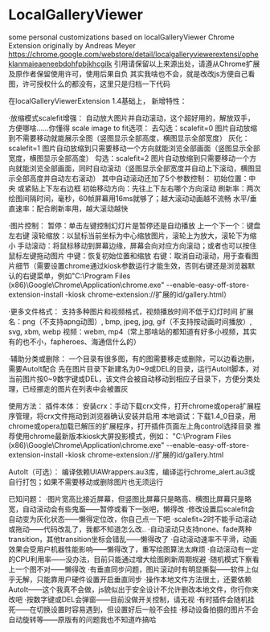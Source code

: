 # LocalGalleryViewer
some personal customizations based on localGalleryViewer Chrome Extension originally by Andreas Meyer
https://chrome.google.com/webstore/detail/localgalleryviewerextensi/opheklanmaieaeneebdohfpbjkhcgilk
引用请保留以上来源出处，请遵从Chrome扩展及原作者保留使用许可，使用后果自负
其实我啥也不会，就是改改js方便自己看图，许可授权什么的都没有，这里只是归档一下代码

在localGalleryViewerExtension 1.4基础上，
新增特性：

·放缩模式scalefit增强：
自动放大图片并自动滚动，这个超好用的，解放双手，方便哪啥……你懂得
scale image to fit选项：
去勾选：scalefit=0 图片自动放缩到不需要移动就能展示全图（竖图显示全部高度，横图显示全部宽度）
灰化：scalefit=1 图片自动放缩到只需要移动一个方向就能浏览全部画面（竖图显示全部宽度，横图显示全部高度）
勾选：scalefit=2 图片自动放缩到只需要移动一个方向就能浏览全部画面，同时自动滚动（竖图显示全部宽度并自动上下滚动，横图显示全部高度并自动左右滚动）
其中自动滚动还加了5个参数控制：
初始位置：中央 或紧贴上下左右边框
初始移动方向：先往上下左右哪个方向滚动
刷新率：两次绘图间隔时间，毫秒，60帧屏幕用16ms就够了；越大滚动动画越不流畅
水平/垂直速率：配合刷新率用，越大滚动越快

·图片控制：
暂停：单击左键控制幻灯片是暂停还是自动播放
上一个下一个：键盘左右键
滚轮缩放：以鼠标当前坐标为中心缩放图片，滚轮上为放大，滚轮下为缩小
手动滚动：将鼠标移动到屏幕边缘，屏幕会向对应方向滚动；或者也可以按住鼠标左键拖动图片
中键：恢复初始位置和缩放
右键：取消自动滚动，用于查看图片细节（需要设置chrome通过kiosk参数运行才能生效，否则右键还是浏览器默认的右键菜单，例如"C:\Program Files (x86)\Google\Chrome\Application\chrome.exe" --enable-easy-off-store-extension-install -kiosk chrome-extension://扩展的id/gallery.html）

·更多文件格式：
支持多种图片和视频格式，视频播放时间不低于幻灯时间
扩展名：png（不支持apng动图）, bmp, jpeg, jpg, gif（不支持按动画时间播放）, svg, xbm, webp
视频：webm, mp4（常上那啥站的都知道有好多小视频，其实有的也不小，fapheroes、海通信什么的）

·辅助分类或删除：
一个目录有很多图，有的图需要移走或删除，可以边看边删，需要AutoIt配合
先在图片目录下新建名为0~9或DEL的目录，运行AutoIt脚本，对当前图片按0~9数字键或DEL，该文件会被自动移动到相应子目录下，方便分类处理，已经挪走的图片在列表中会被置灰


使用方法：
插件本体：
安装crx：手动下载crx文件，打开chrome或opera扩展程序管理，将crx文件拖动到浏览器确认安装并启用
本地调试：下载1.4_0目录，用chrome或opera加载已解压的扩展程序，打开插件页面左上角control选择目录
推荐使用chrome最新版本kiosk大屏投影模式，例如：
"C:\Program Files (x86)\Google\Chrome\Application\chrome.exe" --enable-easy-off-store-extension-install -kiosk chrome-extension://扩展的id/gallery.html

AutoIt（可选）：
编译依赖UIAWrappers.au3库，编译运行chrome_alert.au3或自行打包；如果不需要移动或删除图片也无须运行


已知问题：
·图片宽高比接近屏幕，但竖图比屏幕只是略高、横图比屏幕只是略宽，自动滚动会有些鬼畜——暂停或看下一张吧，懒得改
·修改设置后scalefit会自动变为灰化状态——懒得定位改，你自己点一下吧
·scalefit=2时不能手动滚动或拖动——代码改乱了，我都不知道怎么改..
·自动滚动只支持none、fade两种transition，其他transition坐标会错乱——懒得改了
·自动滚动速率不平滑，动画效果会受用户机器性能影响——懒得改了，重写绘图算法太麻烦
·自动滚动有一定的CPU利用率——没办法，目前只能通过增大绘图刷新周期规避
·随机模式下察看上一个图不对——懒得改
·有垂直同步问题，图片滚动时有明显撕裂——软件上似乎无解，只能靠用户硬件设置开启垂直同步
·操作本地文件方法很土，还要依赖AutoIt——这个我真不会做，js貌似出于安全设计不允许删改本地文件，你行你来改吧
·按数字键或DEL会弹窗——目前没做开关控制，请无视
·有时插件会随机挂死——在切换设置时容易遇到，但设置好后一般不会挂
·移动设备拍摄的图片不会自动旋转等——原版有的问题我也不知道咋搞哈
